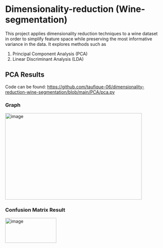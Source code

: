 # Dimensionality-reduction (Wine-segmentation)
This project applies dimensionality reduction techniques to a wine dataset in order to simplify feature space while preserving the most informative variance in the data. It explores methods such as 
1. Principal Component Analysis (PCA)
2. Linear Discriminant Analysis (LDA)

## PCA Results
Code can be found: https://github.com/taufique-06/dimensionality-reduction-wine-segmentation/blob/main/PCA/pca.py

### Graph
<img width="438" height="278" alt="image" src="https://github.com/user-attachments/assets/84b1db4e-7fe3-4806-8d32-de4468a7a5a2" />

### Confusion Matrix Result
<img width="164" height="80" alt="image" src="https://github.com/user-attachments/assets/d801b080-c22c-4e0f-a812-98b399220054" />


